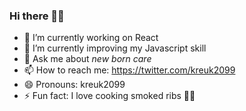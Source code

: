 ### Hi there 👋🐧

<!--
**kreuk2099/kreuk2099** is a ✨ _special_ ✨ repository because its `README.md` (this file) appears on your GitHub profile.

Here are some ideas to get you started:
-->

- 🔭 I’m currently working on React 
- 🌱 I’m currently improving my Javascript skill
- 💬 Ask me about _new born care_
- 📫 How to reach me: https://twitter.com/kreuk2099
- 😄 Pronouns: kreuk2099
- ⚡ Fun fact: I love cooking smoked ribs 🍖🥩

